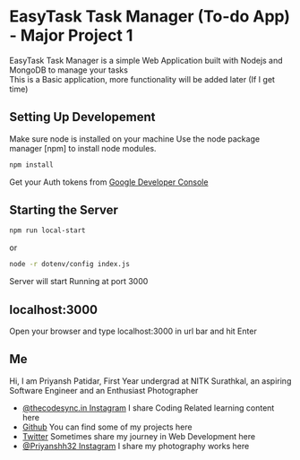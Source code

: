 # EasyTask Task Manager (To-do App) - Major Project 1

EasyTask Task Manager is a simple Web Application built with Nodejs and MongoDB to manage your tasks<br>
This is a Basic application, more functionality will be added later (If I get time)

## Setting Up Developement

Make sure node is installed on your machine
Use the node package manager [npm] to install node modules.

```bash
npm install
```

Get your Auth tokens from [Google Developer Console](https://console.developers.google.com/])

## Starting the Server

```bash
npm run local-start
```

or

```bash
node -r dotenv/config index.js
```

Server will start Running at port 3000

## localhost:3000

Open your browser and type localhost:3000 in url bar and hit Enter

## Me

Hi, I am Priyansh Patidar, First Year undergrad at NITK Surathkal, an aspiring Software Engineer and an Enthusiast Photographer

- [@thecodesync.in Instagram](https://www.instagram.com/thecodesync.in/) I share Coding Related learning content here
- [Github](https://github.com/priyansh32) You can find some of my projects here
- [Twitter](https://twitter.com/priyansh_32) Sometimes share my journey in Web Development here
- [@Priyanshh32 Instagram](https://www.instagram.com/priyanshh32/) I share my photography works here

